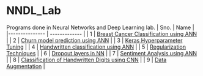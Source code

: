# NNDL_Lab
Programs done in Neural Networks and Deep Learning lab.
 | Sno. | Name | 
 |--------------- | ------------- |
 | 1 | [Breast Cancer Classification using ANN](https://github.com/shaun33016/NNDL_Lab/blob/main/1.%20Breast%20Cancer%20Classification%20using%20ANN.ipynb) |
 | 2 | [Churn model prediction using ANN](https://github.com/shaun33016/NNDL_Lab/blob/main/2.%20Churn%20model%20prediction%20using%20ANN.ipynb) |
 | 3 | [Keras Hyperparameter Tuning](https://github.com/shaun33016/NNDL_Lab/blob/main/3.%20Keras%20Hyperparameter%20Tuning.ipynb) |
 | 4 | [Handwritten classification using ANN](https://github.com/shaun33016/NNDL_Lab/blob/main/4.%20Handwritten%20classification%20using%20ANN.ipynb) |
 | 5 | [Regularization Techniques](https://github.com/shaun33016/NNDL_Lab/blob/main/5.%20Regularization%20Techniques.ipynb) |
 | 6 | [Dropout layers in NN](https://github.com/shaun33016/NNDL_Lab/blob/main/6.%20Dropout%20layers%20in%20NN.ipynb) |
 | 7 | [Sentiment Analysis using ANN](https://github.com/shaun33016/NNDL_Lab/blob/main/7.%20Sentiment%20Analysis%20using%20ANN.ipynb) |
 | 8 | [Classification of Handwritten Digits using CNN](https://github.com/shaun33016/NNDL_Lab/blob/main/8.%20Classification%20of%20Handwritten%20Digits%20using%20CNN.ipynb) |
 | 9 | [Data Augmentation](https://github.com/shaun33016/NNDL_Lab/blob/main/9.%20Data%20Augmentation.ipynb) |
